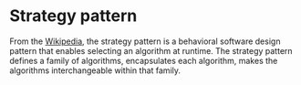 # Strategy pattern

From the [Wikipedia](https://en.wikipedia.org/wiki/Strategy_pattern),
the strategy pattern is a behavioral software design pattern that enables
selecting an algorithm at runtime. The strategy pattern defines a family of algorithms,
encapsulates each algorithm, makes the algorithms interchangeable within that family.
